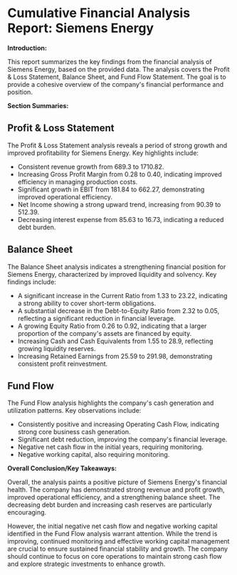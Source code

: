 # Cumulative Financial Analysis Report: Siemens Energy

**Introduction:**

This report summarizes the key findings from the financial analysis of Siemens Energy, based on the provided data. The analysis covers the Profit & Loss Statement, Balance Sheet, and Fund Flow Statement. The goal is to provide a cohesive overview of the company's financial performance and position.

**Section Summaries:**

## Profit & Loss Statement

The Profit & Loss Statement analysis reveals a period of strong growth and improved profitability for Siemens Energy. Key highlights include:

*   Consistent revenue growth from 689.3 to 1710.82.
*   Increasing Gross Profit Margin from 0.28 to 0.40, indicating improved efficiency in managing production costs.
*   Significant growth in EBIT from 181.84 to 662.27, demonstrating improved operational efficiency.
*   Net Income showing a strong upward trend, increasing from 90.39 to 512.39.
*   Decreasing interest expense from 85.63 to 16.73, indicating a reduced debt burden.

## Balance Sheet

The Balance Sheet analysis indicates a strengthening financial position for Siemens Energy, characterized by improved liquidity and solvency. Key findings include:

*   A significant increase in the Current Ratio from 1.33 to 23.22, indicating a strong ability to cover short-term obligations.
*   A substantial decrease in the Debt-to-Equity Ratio from 2.32 to 0.05, reflecting a significant reduction in financial leverage.
*   A growing Equity Ratio from 0.26 to 0.92, indicating that a larger proportion of the company's assets are financed by equity.
*   Increasing Cash and Cash Equivalents from 1.55 to 28.9, reflecting growing liquidity reserves.
*   Increasing Retained Earnings from 25.59 to 291.98, demonstrating consistent profit reinvestment.

## Fund Flow

The Fund Flow analysis highlights the company's cash generation and utilization patterns. Key observations include:

*   Consistently positive and increasing Operating Cash Flow, indicating strong core business cash generation.
*   Significant debt reduction, improving the company's financial leverage.
*   Negative net cash flow in the initial years, requiring monitoring.
*   Negative working capital, also requiring monitoring.

**Overall Conclusion/Key Takeaways:**

Overall, the analysis paints a positive picture of Siemens Energy's financial health. The company has demonstrated strong revenue and profit growth, improved operational efficiency, and a strengthening balance sheet. The decreasing debt burden and increasing cash reserves are particularly encouraging.

However, the initial negative net cash flow and negative working capital identified in the Fund Flow analysis warrant attention. While the trend is improving, continued monitoring and effective working capital management are crucial to ensure sustained financial stability and growth. The company should continue to focus on core operations to maintain strong cash flow and explore strategic investments to enhance growth.